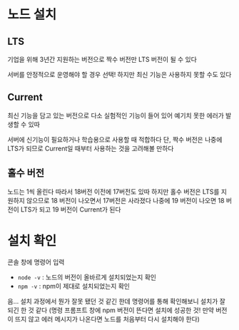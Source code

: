 # 노드 설치

## LTS

기업을 위해 3년간 지원하는 버전으로 짝수 버전만 LTS 버전이 될 수 있다

서버를 안정적으로 운영해야 할 경우 선택! 하지만 최신 기능은 사용하지 못할 수도 있다

## Current

최신 기능을 담고 있는 버전으로 다소 실험적인 기능이 들어 있어 예기치 못한 에러가 발생할 수 있따

서버에 신기능이 필요하거나 학습용으로 사용할 때 적합하다 단, 짝수 버전은 나중에 LTS가 되므로 Current일 때부터 사용하는 것을 고려해볼 만하다

## 홀수 버전

노드는 1씩 올린다 따라서 18버전 이전에 17버전도 있따 하지만 홀수 버전은 LTS를 지원하지 않으므로 18 버전이 나오면서 17버전은 사라졌다 나중에 19 버전이 나오면 18 버전이 LTS가 되고 19 버전이 Current가 된다

# 설치 확인

콘솔 창에 명령어 입력

-  `node -v` : 노드의 버전이 올바르게 설치되었는지 확인
-  `npm -v` : npm이 제대로 설치되었는지 확인

음... 설치 과정에서 뭔가 잘못 됐던 것 같긴 한데 명령어를 통해 확인해보니 설치가 잘 되긴 한 것 같다 (명령 프롬프트 창에 npm 버전이 뜬다면 설치에 성공한 것! 만약 버전이 뜨지 않고 에러 메시지가 나온다면 노드를 처음부터 다시 설치해야 한다)
